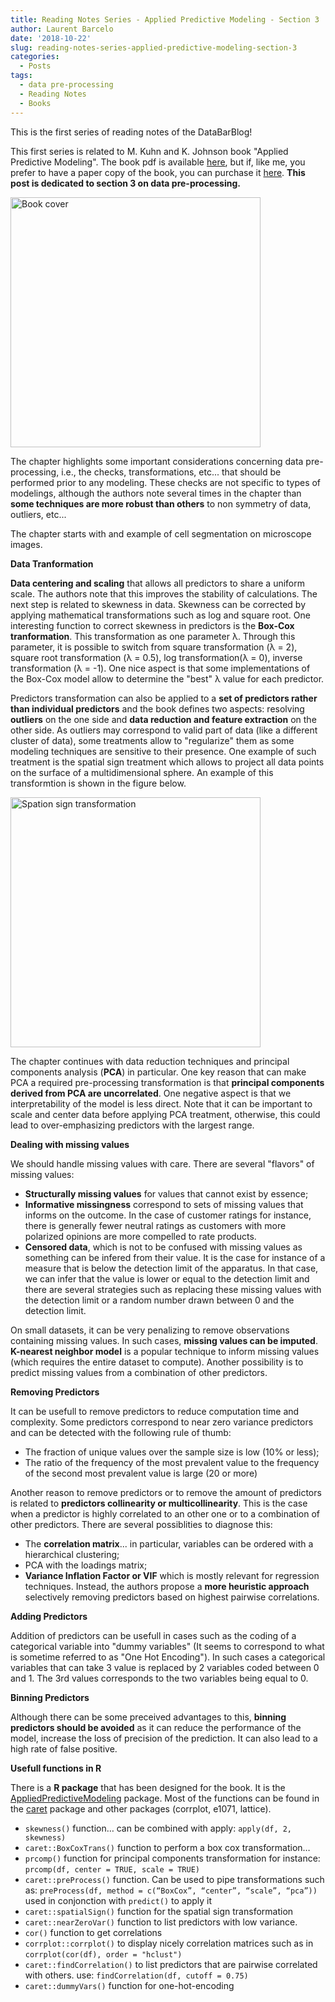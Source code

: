 ```yaml
---
title: Reading Notes Series - Applied Predictive Modeling - Section 3
author: Laurent Barcelo
date: '2018-10-22'
slug: reading-notes-series-applied-predictive-modeling-section-3
categories:
  - Posts
tags:
  - data pre-processing
  - Reading Notes
  - Books
---
```


This is the first series of reading notes of the DataBarBlog!

This first series is related to M. Kuhn and K. Johnson book "Applied Predictive Modeling". The book pdf is available [here](https://vuquangnguyen2016.files.wordpress.com/2018/03/applied-predictive-modeling-max-kuhn-kjell-johnson_1518.pdf), but if, like me, you prefer to have a paper copy of the book, you can purchase it [here](https://www.amazon.com/Applied-Predictive-Modeling-Max-Kuhn/dp/1461468485/ref=sr_1_1?ie=UTF8&qid=1540208647&sr=8-1&keywords=applied+predictive+modeling). **This post is dedicated to section 3 on data pre-processing.**

<img src="/post/2018-10-22-reading-notes-series-applied-predictive-modeling-section-3_files/Applied Predictive Modeling Cover.png" alt="Book cover" width="400px"/>

The chapter highlights some important considerations concerning data pre-processing, i.e., the checks, transformations, etc... that should be performed prior to any modeling. These checks are not specific to types of modelings, although the authors note several times in the chapter than **some techniques are more robust than others** to non symmetry of data, outliers, etc...


The chapter starts with and example of cell segmentation on microscope images. 


**Data Tranformation**

**Data centering and scaling** that allows all predictors to share a uniform scale. The authors note that this improves the stability of calculations. The next step is related to skewness in data. Skewness can be corrected by applying mathematical transformations such as log and square root. One interesting function to correct skewness in predictors is the **Box-Cox tranformation**. This transformation as one parameter λ. Through this parameter, it is possible to switch from square transformation (λ = 2), square root transformation (λ = 0.5), log transformation(λ = 0), inverse transformation (λ = -1). One nice aspect is that some implementations of the Box-Cox model allow to determine the "best" λ value for each predictor.

Predictors transformation can also be applied to a **set of predictors rather than individual predictors** and the book defines two aspects: resolving **outliers** on the one side and **data reduction and feature extraction** on the other side. As outliers may correspond to valid part of data (like a different cluster of data), some treatments allow to "regularize" them as some modeling techniques are sensitive to their presence. One example of such treatment is the spatial sign treatment which allows to project all data points on the surface of a multidimensional sphere. An example of this transformtion is shown in the figure below.

<img src="/post/2018-10-22-reading-notes-series-applied-predictive-modeling-section-3_files/spatial sign treatment.png" alt="Spation sign transformation" width="400px"/>

The chapter continues with data reduction techniques and principal components analysis (**PCA**) in particular. One key reason that can make PCA a required pre-processing transformation is that **principal components derived from PCA are uncorrelated**. One negative aspect is that we interpretability of the model is less direct. Note that it can be important to scale and center data before applying PCA treatment, otherwise, this could lead to over-emphasizing predictors with the largest range.


**Dealing with missing values**

We should handle missing values with care. There are several "flavors" of missing values:

* **Structurally missing values** for values that cannot exist by essence;
* **Informative missingness** correspond to sets of missing values that informs on the outcome. In the case of customer ratings for instance, there is generally fewer neutral ratings as customers with more polarized opinions are more compelled to rate products.
* **Censored data**, which is not to be confused with missing values as something can be infered from their value. It is the case for instance of a measure that is below the detection limit of the apparatus. In that case, we can infer that the value is lower or equal to the detection limit and there are several strategies such as replacing these missing values with the detection limit or a random number drawn between 0 and the detection limit.

On small datasets, it can be very penalizing to remove observations containing missing values. In such cases, **missing values can be imputed**. **K-nearest neighbor model** is a popular technique to inform missing values (which requires the entire dataset to compute). Another possibility is to predict missing values from a combination of other predictors.


**Removing Predictors**

It can be usefull to remove predictors to reduce computation time and complexity. Some predictors correspond to near zero variance predictors and can be detected with the following rule of thumb:

* The fraction of unique values over the sample size is low (10% or less);
* The ratio of the frequency of the most prevalent value to the frequency of the second most prevalent value is large (20 or more)


Another reason to remove predictors or to remove the amount of predictors is related to **predictors collinearity or multicollinearity**. This is the case when a predictor is highly correlated to an other one or to a combination of other predictors. There are several possiblities to diagnose this:

* The **correlation matrix**... in particular, variables can be ordered with a hierarchical clustering;
* PCA with the loadings matrix;
* **Variance Inflation Factor or VIF** which is mostly relevant for regression techniques. Instead, the authors propose a **more heuristic approach** selectively removing predictors based on highest pairwise correlations.


**Adding Predictors**

Addition of predictors can be usefull in cases such as the coding of a categorical variable into "dummy variables" (It seems to correspond to what is sometime referred to as "One Hot Encoding"). In such cases a categorical variables that can take 3 value is replaced by 2 variables coded between 0 and 1. The 3rd values corresponds to the two variables being equal to 0.


**Binning Predictors**

Although there can be some preceived advantages to this, **binning predictors should be avoided** as it can reduce the performance of the model, increase the loss of precision of the prediction. It can also lead to a high rate of false positive.


**Usefull functions in R**

There is a **R package** that has been designed for the book. It is the [AppliedPredictiveModeling](https://cran.r-project.org/web/packages/AppliedPredictiveModeling/index.html) package. Most of the functions can be found in the [caret](https://cran.r-project.org/web/packages/caret/caret.pdf) package and other packages (corrplot, e1071, lattice).

* `skewness()` function… can be combined with apply: `apply(df, 2, skewness)`
* `caret::BoxCoxTrans()` function to perform a box cox transformation… 
* `prcomp()` function for principal components transformation for instance: `prcomp(df, center = TRUE, scale = TRUE)` 
* `caret::preProcess()` function. Can be used to pipe transformations such as: `preProcess(df, method = c(“BoxCox”, “center”, “scale”, “pca”))` used in conjonction with `predict()` to apply it
* `caret::spatialSign()` function  for the spatial sign transformation
* `caret::nearZeroVar()` function to list predictors with low variance.
* `cor()` function to get correlations
* `corrplot::corrplot()` to display nicely correlation matrices such as in `corrplot(cor(df), order = "hclust")`
* `caret::findCorrelation()` to list predictors that are pairwise correlated with others. use: `findCorrelation(df, cutoff = 0.75)`
* `caret::dummyVars()` function for one-hot-encoding







